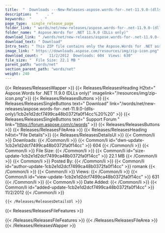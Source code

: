 ```yaml
---
title:  "  Downloads ---New-Releases-aspose.words-for-.net-11.9.0-(dlls-only) . " 
description:  "    . " 
keywords:  "    . " 
page_type:  single_release_page
folder_link: " words/net/new-releases/aspose.words-for-.net-11.9.0-(dlls-only)/"
folder_name: " Aspose.Words for .NET 11.9.0 (DLLs only)"
download_link: " /words/net/new-releases/aspose.words-for-.net-11.9.0-(dlls-only)/1cb2e1d2dcf7499ca48b0372fa0f14cc"
download_text: " Download"
Intro_text: " This ZIP file contains only the Aspose.Words for .NET assemblies. The assemblies..."
image_link: " https://downloads.aspose.com/resources/img/zip-icon.png"
download_count: "   11/2/2012  Downloads: 604  Views: 630"
file_size: "  File Size: 22.1 MB "
parent_path: "words/net"
section_parent_path: "words/net"
weight: 240 
---
```


{{< Releases/ReleasesWapper >}}
  {{< Releases/ReleasesHeading H2txt=" Aspose.Words for .NET 11.9.0 (DLLs only)" imagelink="/resources/img/zip-icon.png">}}
  {{< Releases/ReleasesButtons >}}
    {{< Releases/ReleasesSingleButtons text=" Download" link="/words/net/new-releases/aspose.words-for-.net-11.9.0-(dlls-only)/1cb2e1d2dcf7499ca48b0372fa0f14cc%20%20" >}}
    {{< Releases/ReleasesSingleButtons text=" Support Forum " link="https://forum.aspose.com/c/words" >}}
  {{< Releases/ReleasesButtons >}}
  {{< Releases/ReleasesFileArea >}}
    {{< Releases/ReleasesHeading h4txt="File Details">}}
    {{< Releases/ReleasesDetailsUl >}}
            {{< Common/li  >}} Downloads: {{< /Common/li >}} 
      {{< Common/li id="dwn-update-1cb2e1d2dcf7499ca48b0372fa0f14cc" >}} 604 {{< /Common/li >}} 
      {{< Common/li  >}} File Size: {{< /Common/li >}} 
      {{< Common/li id="size-update-1cb2e1d2dcf7499ca48b0372fa0f14cc" >}} 22.1 MB {{< /Common/li >}} 
      {{< Common/li  >}} Posted By: {{< /Common/li >}} 
      {{< Common/li id="author-update-1cb2e1d2dcf7499ca48b0372fa0f14cc" >}} romank {{< /Common/li >}} 
      {{< Common/li  >}} Views: {{< /Common/li >}} 
      {{< Common/li id="view-update-1cb2e1d2dcf7499ca48b0372fa0f14cc" >}} 631 {{< /Common/li >}} 
      {{< Common/li  >}} Date Added: {{< /Common/li >}} 
      {{< Common/li id="added-update-1cb2e1d2dcf7499ca48b0372fa0f14cc" >}} 11/2/2012 {{< /Common/li >}} 

    {{< /Releases/ReleasesDetailsUl >}}

  {{< Releases/ReleasesFileFeatures >}}
      
  {{< /Releases/ReleasesFileFeatures >}}
 {{< /Releases/ReleasesFileArea >}}
{{< /Releases/ReleasesWapper >}}


